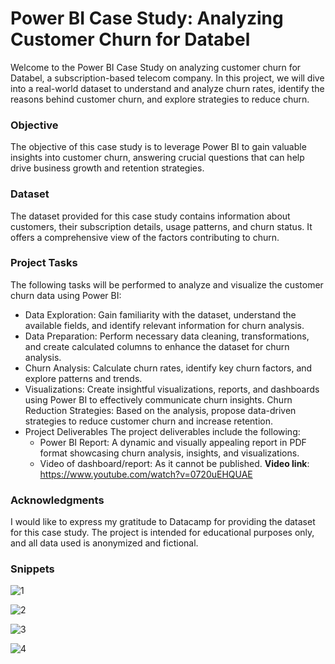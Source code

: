 # Power BI Case Study: Analyzing Customer Churn for Databel
Welcome to the Power BI Case Study on analyzing customer churn for Databel, a subscription-based telecom company. In this project, we will dive into a real-world dataset to understand and analyze churn rates, identify the reasons behind customer churn, and explore strategies to reduce churn.

### Objective
The objective of this case study is to leverage Power BI to gain valuable insights into customer churn, answering crucial questions that can help drive business growth and retention strategies.

### Dataset
The dataset provided for this case study contains information about customers, their subscription details, usage patterns, and churn status. It offers a comprehensive view of the factors contributing to churn.

### Project Tasks
The following tasks will be performed to analyze and visualize the customer churn data using Power BI:

* Data Exploration: Gain familiarity with the dataset, understand the available fields, and identify relevant information for churn analysis.
* Data Preparation: Perform necessary data cleaning, transformations, and create calculated columns to enhance the dataset for churn analysis.
* Churn Analysis: Calculate churn rates, identify key churn factors, and explore patterns and trends.
* Visualizations: Create insightful visualizations, reports, and dashboards using Power BI to effectively communicate churn insights.
Churn Reduction Strategies: Based on the analysis, propose data-driven strategies to reduce customer churn and increase retention.
* Project Deliverables
The project deliverables include the following:
    * Power BI Report: A dynamic and visually appealing report in PDF format showcasing churn analysis, insights, and visualizations.
    * Video of dashboard/report: As it cannot be published. 
**Video link**: https://www.youtube.com/watch?v=0720uEHQUAE

### Acknowledgments
I would like to express my gratitude to Datacamp for providing the dataset for this case study. The project is intended for educational purposes only, and all data used is anonymized and fictional.

### Snippets

![1](https://github.com/rishi71095/Case-Study-Analyzing-Customer-Churn-in-Power-BI/assets/89761919/1709daba-22eb-426d-9a99-3ee019268e16)

![2](https://github.com/rishi71095/Case-Study-Analyzing-Customer-Churn-in-Power-BI/assets/89761919/37fcf06c-4748-4258-b4b3-4c17686e9758)

![3](https://github.com/rishi71095/Case-Study-Analyzing-Customer-Churn-in-Power-BI/assets/89761919/f54257a7-7e32-4d5d-9c34-1eab206669bd)

![4](https://github.com/rishi71095/Case-Study-Analyzing-Customer-Churn-in-Power-BI/assets/89761919/5f71b787-d0dd-4bcb-8a7d-d3e0ae301725)
